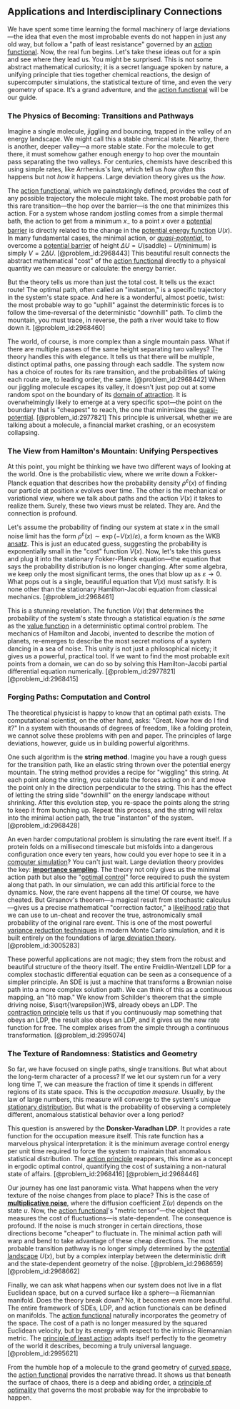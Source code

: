 ## Applications and Interdisciplinary Connections

We have spent some time learning the formal machinery of large deviations—the idea that even the most improbable events do not happen in just any old way, but follow a "path of least resistance" governed by an [action functional](@article_id:168722). Now, the real fun begins. Let's take these ideas out for a spin and see where they lead us. You might be surprised. This is not some abstract mathematical curiosity; it is a secret language spoken by nature, a unifying principle that ties together chemical reactions, the design of supercomputer simulations, the statistical texture of time, and even the very geometry of space. It’s a grand adventure, and the [action functional](@article_id:168722) will be our guide.

### The Physics of Becoming: Transitions and Pathways

Imagine a single molecule, jiggling and bouncing, trapped in the valley of an energy landscape. We might call this a stable chemical state. Nearby, there is another, deeper valley—a more stable state. For the molecule to get there, it must somehow gather enough energy to hop over the mountain pass separating the two valleys. For centuries, chemists have described this using simple rates, like Arrhenius's law, which tell us *how often* this happens but not *how* it happens. Large deviation theory gives us the *how*.

The [action functional](@article_id:168722), which we painstakingly defined, provides the cost of any possible trajectory the molecule might take. The most probable path for this rare transition—the hop over the barrier—is the one that minimizes this action. For a system whose random jostling comes from a simple thermal bath, the action to get from a minimum $x_{-}$ to a point $x$ over a [potential barrier](@article_id:147101) is directly related to the change in the [potential energy function](@article_id:165737) $U(x)$. In many fundamental cases, the minimal action, or *[quasi-potential](@article_id:203765)*, to overcome a [potential barrier](@article_id:147101) of height $\Delta U = U(\text{saddle}) - U(\text{minimum})$ is simply $V = 2\Delta U$. [@problem_id:2968443] This beautiful result connects the abstract mathematical "cost" of the [action functional](@article_id:168722) directly to a physical quantity we can measure or calculate: the energy barrier.

But the theory tells us more than just the total cost. It tells us the exact route! The optimal path, often called an "instanton," is a specific trajectory in the system's state space. And here is a wonderful, almost poetic, twist: the most probable way to go "uphill" against the deterministic forces is to follow the time-reversal of the deterministic "downhill" path. To climb the mountain, you must trace, in reverse, the path a river would take to flow down it. [@problem_id:2968460]

The world, of course, is more complex than a single mountain pass. What if there are multiple passes of the same height separating two valleys? The theory handles this with elegance. It tells us that there will be multiple, distinct optimal paths, one passing through each saddle. The system now has a choice of routes for its rare transition, and the probabilities of taking each route are, to leading order, the same. [@problem_id:2968442] When our jiggling molecule escapes its valley, it doesn't just pop out at some random spot on the boundary of its [domain of attraction](@article_id:174454). It is overwhelmingly likely to emerge at a very specific spot—the point on the boundary that is "cheapest" to reach, the one that minimizes the [quasi-potential](@article_id:203765). [@problem_id:2977821] This principle is universal, whether we are talking about a molecule, a financial market crashing, or an ecosystem collapsing.

### The View from Hamilton's Mountain: Unifying Perspectives

At this point, you might be thinking we have two different ways of looking at the world. One is the probabilistic view, where we write down a Fokker-Planck equation that describes how the probability density $\rho^{\varepsilon}(x)$ of finding our particle at position $x$ evolves over time. The other is the mechanical or variational view, where we talk about paths and the action $V(x)$ it takes to realize them. Surely, these two views must be related. They are. And the connection is profound.

Let's assume the probability of finding our system at state $x$ in the small noise limit has the form $\rho^{\varepsilon}(x) \sim \exp(-V(x)/\varepsilon)$, a form known as the WKB [ansatz](@article_id:183890). This is just an educated guess, suggesting the probability is exponentially small in the "cost" function $V(x)$. Now, let's take this guess and plug it into the stationary Fokker-Planck equation—the equation that says the probability distribution is no longer changing. After some algebra, we keep only the most significant terms, the ones that blow up as $\varepsilon \to 0$. What pops out is a single, beautiful equation that $V(x)$ must satisfy. It is none other than the stationary Hamilton-Jacobi equation from classical mechanics. [@problem_id:2968461]

This is a stunning revelation. The function $V(x)$ that determines the probability of the system's state through a statistical equation *is the same* as the [value function](@article_id:144256) in a deterministic optimal control problem. The mechanics of Hamilton and Jacobi, invented to describe the motion of planets, re-emerges to describe the most secret motions of a system dancing in a sea of noise. This unity is not just a philosophical nicety; it gives us a powerful, practical tool. If we want to find the most probable exit points from a domain, we can do so by solving this Hamilton-Jacobi partial differential equation numerically. [@problem_id:2977821] [@problem_id:2968415]

### Forging Paths: Computation and Control

The theoretical physicist is happy to know that an optimal path exists. The computational scientist, on the other hand, asks: "Great. Now how do I find it?" In a system with thousands of degrees of freedom, like a folding protein, we cannot solve these problems with pen and paper. The principles of large deviations, however, guide us in building powerful algorithms.

One such algorithm is the **string method**. Imagine you have a rough guess for the transition path, like an elastic string thrown over the potential energy mountain. The string method provides a recipe for "wiggling" this string. At each point along the string, you calculate the forces acting on it and move the point only in the direction perpendicular to the string. This has the effect of letting the string slide "downhill" on the energy landscape without shrinking. After this evolution step, you re-space the points along the string to keep it from bunching up. Repeat this process, and the string will relax into the minimal action path, the true "instanton" of the system. [@problem_id:2968428]

An even harder computational problem is simulating the rare event itself. If a protein folds on a millisecond timescale but misfolds into a dangerous configuration once every ten years, how could you ever hope to see it in a [computer simulation](@article_id:145913)? You can't just wait. Large deviation theory provides the key: **[importance sampling](@article_id:145210)**. The theory not only gives us the minimal action path but also the "[optimal control](@article_id:137985)" force required to push the system along that path. In our simulation, we can add this artificial force to the dynamics. Now, the rare event happens all the time! Of course, we have cheated. But Girsanov's theorem—a magical result from stochastic calculus—gives us a precise mathematical "correction factor," a [likelihood ratio](@article_id:170369) that we can use to un-cheat and recover the true, astronomically small probability of the original rare event. This is one of the most powerful [variance reduction techniques](@article_id:140939) in modern Monte Carlo simulation, and it is built entirely on the foundations of [large deviation theory](@article_id:152987). [@problem_id:3005283]

These powerful applications are not magic; they stem from the robust and beautiful structure of the theory itself. The entire Freidlin-Wentzell LDP for a complex stochastic differential equation can be seen as a consequence of a simpler principle. An SDE is just a machine that transforms a Brownian noise path into a more complex solution path. We can think of this as a continuous mapping, an "Itô map." We know from Schilder's theorem that the simple driving noise, $\sqrt{\varepsilon}W$, already obeys an LDP. The [contraction principle](@article_id:152995) tells us that if you continuously map something that obeys an LDP, the result also obeys an LDP, and it gives us the new rate function for free. The complex arises from the simple through a continuous transformation. [@problem_id:2995074]

### The Texture of Randomness: Statistics and Geometry

So far, we have focused on single paths, single transitions. But what about the long-term character of a process? If we let our system run for a very long time $T$, we can measure the fraction of time it spends in different regions of its state space. This is the *occupation measure*. Usually, by the law of large numbers, this measure will converge to the system's unique [stationary distribution](@article_id:142048). But what is the probability of observing a completely different, anomalous statistical behavior over a long period?

This question is answered by the **Donsker-Varadhan LDP**. It provides a rate function for the occupation measure itself. This rate function has a marvelous physical interpretation: it is the minimum average control energy per unit time required to force the system to maintain that anomalous statistical distribution. The [action principle](@article_id:154248) reappears, this time as a concept in ergodic optimal control, quantifying the cost of sustaining a non-natural state of affairs. [@problem_id:2968416] [@problem_id:2968446]

Our journey has one last panoramic vista. What happens when the very texture of the noise changes from place to place? This is the case of **[multiplicative noise](@article_id:260969)**, where the diffusion coefficient $\Sigma(u)$ depends on the state $u$. Now, the [action functional](@article_id:168722)'s "metric tensor"—the object that measures the cost of fluctuations—is state-dependent. The consequence is profound. If the noise is much stronger in certain directions, those directions become "cheaper" to fluctuate in. The minimal action path will warp and bend to take advantage of these cheap directions. The most probable transition pathway is no longer simply determined by the [potential landscape](@article_id:270502) $U(x)$, but by a complex interplay between the deterministic drift and the state-dependent geometry of the noise. [@problem_id:2968659] [@problem_id:2968662]

Finally, we can ask what happens when our system does not live in a flat Euclidean space, but on a curved surface like a sphere—a Riemannian manifold. Does the theory break down? No, it becomes even more beautiful. The entire framework of SDEs, LDP, and action functionals can be defined on manifolds. The [action functional](@article_id:168722) naturally incorporates the geometry of the space. The cost of a path is no longer measured by the squared Euclidean velocity, but by its energy with respect to the intrinsic Riemannian metric. The [principle of least action](@article_id:138427) adapts itself perfectly to the geometry of the world it describes, becoming a truly universal language. [@problem_id:2995621]

From the humble hop of a molecule to the grand geometry of [curved space](@article_id:157539), the [action functional](@article_id:168722) provides the narrative thread. It shows us that beneath the surface of chaos, there is a deep and abiding order, a [principle of optimality](@article_id:147039) that governs the most probable way for the improbable to happen.